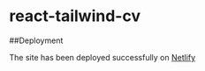 # react-tailwind-cv

##Deployment

The site has been deployed successfully on [ Netlify ](https://react-tailwind-cv.netlify.app/)
